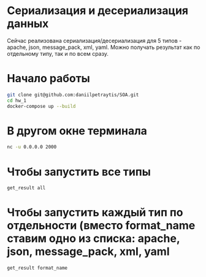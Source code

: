 # Сериализация и десериализация данных

Сейчас реализована сериализация/десериализация для 5 типов - apache, json, message_pack, xml, yaml. Можно получать результат как по отдельному типу, так и по всем сразу.

# Начало работы
```bash
git clone git@github.com:daniilpetraytis/SOA.git
cd hw_1
docker-compose up --build
```

# В другом окне терминала
```bash
nc -u 0.0.0.0 2000
```

# Чтобы запустить все типы
```bash
get_result all 
```
# Чтобы запустить каждый тип по отдельности (вместо format_name ставим одно из списка: apache, json, message_pack, xml, yaml
```bash
get_result format_name 
```
